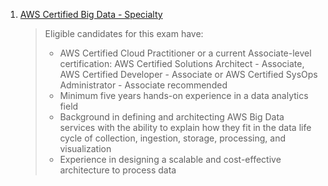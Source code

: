 1. [AWS Certified Big Data - Specialty](https://aws.amazon.com/certification/certified-big-data-specialty/) 
   > Eligible candidates for this exam have:
   > 
   > * AWS Certified Cloud Practitioner or a current Associate-level certification: AWS Certified Solutions Architect - Associate, AWS Certified Developer - Associate or AWS Certified SysOps Administrator - Associate recommended
   > * Minimum five years hands-on experience in a data analytics field
   > * Background in defining and architecting AWS Big Data services with the ability to explain how they fit in the data life cycle of collection, ingestion, storage, processing, and visualization
   > * Experience in designing a scalable and cost-effective architecture to process data
 
 
